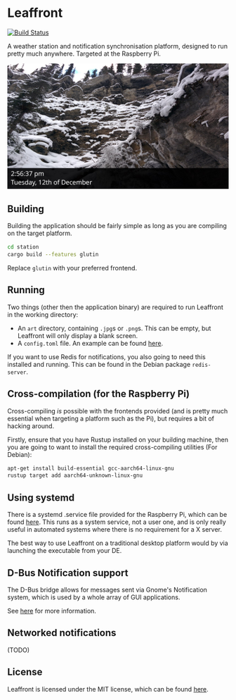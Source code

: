 Leaffront
=========

[![Build Status](https://ci.jselby.net/job/leaffront/job/master/badge/icon)](https://ci.jselby.net/job/leaffront/job/master/)

A weather station and notification synchronisation platform, designed to run
 pretty much anywhere. Targeted at the Raspberry Pi.
 
![Splash](example.jpg)

Building
--------

Building the application should be fairly simple as long as you are compiling
 on the target platform.

```bash
cd station
cargo build --features glutin
```

Replace `glutin` with your preferred frontend.

Running
-------

Two things (other then the application binary) are required to run Leaffront
 in the working directory:

- An `art` directory, containing `.jpg`s or `.png`s. This can be empty, but
   Leaffront will only display a blank screen.
- A `config.toml` file. An example can be found [here](example_config.toml).

If you want to use Redis for notifications, you also going to need this installed
 and running. This can be found in the Debian package `redis-server`.

Cross-compilation (for the Raspberry Pi)
----------------------------------------

Cross-compiling *is* possible with the frontends provided (and is pretty much
 essential when targeting a platform such as the Pi), but requires a bit of
 hacking around.

Firstly, ensure that you have Rustup installed on your building machine, then
 you are going to want to install the required cross-compiling utilities
 (For Debian):

```bash
apt-get install build-essential gcc-aarch64-linux-gnu
rustup target add aarch64-unknown-linux-gnu
```

Using systemd
-------------

There is a systemd .service file provided for the Raspberry Pi, which can
 be found [here](res/leaffront.service). This runs as a system service, not
 a user one, and is only really useful in automated systems where there
 is no requirement for a X server.

The best way to use Leaffront on a traditional desktop platform would by
 via launching the executable from your DE.

D-Bus Notification support
--------------------------

The D-Bus bridge allows for messages sent via Gnome's Notification system,
 which is used by a whole array of GUI applications.

See [here](dbus/README.md) for more information.

Networked notifications
-----------------------

(TODO)

License
-------

Leaffront is licensed under the MIT license, which can be found [here](LICENSE).